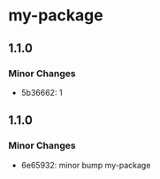 # my-package

## 1.1.0

### Minor Changes

- 5b36662: 1

## 1.1.0

### Minor Changes

- 6e65932: minor bump my-package
